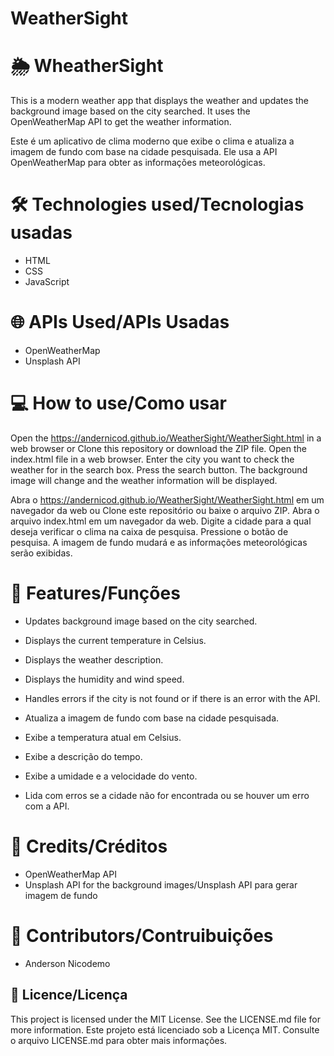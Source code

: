 # WeatherSight

# 🌦️ WheatherSight

This is a modern weather app that displays the weather and updates the background image based on the city searched. It uses the OpenWeatherMap API to get the weather information.

Este é um aplicativo de clima moderno que exibe o clima e atualiza a imagem de fundo com base na cidade pesquisada. Ele usa a API OpenWeatherMap para obter as informações meteorológicas.

# 🛠️ Technologies used/Tecnologias usadas

- HTML
- CSS
- JavaScript

# 🌐 APIs Used/APIs Usadas

- OpenWeatherMap
- Unsplash API

# 💻 How to use/Como usar

Open the https://andernicod.github.io/WeatherSight/WeatherSight.html in a web browser
or
Clone this repository or download the ZIP file.
Open the index.html file in a web browser.
Enter the city you want to check the weather for in the search box.
Press the search button.
The background image will change and the weather information will be displayed.

Abra o https://andernicod.github.io/WeatherSight/WeatherSight.html em um navegador da web
ou
Clone este repositório ou baixe o arquivo ZIP.
Abra o arquivo index.html em um navegador da web.
Digite a cidade para a qual deseja verificar o clima na caixa de pesquisa.
Pressione o botão de pesquisa.
A imagem de fundo mudará e as informações meteorológicas serão exibidas.

# 🎨 Features/Funções

- Updates background image based on the city searched.
- Displays the current temperature in Celsius.
- Displays the weather description.
- Displays the humidity and wind speed.
- Handles errors if the city is not found or if there is an error with the API.

- Atualiza a imagem de fundo com base na cidade pesquisada.
- Exibe a temperatura atual em Celsius.
- Exibe a descrição do tempo.
- Exibe a umidade e a velocidade do vento.
- Lida com erros se a cidade não for encontrada ou se houver um erro com a API.

# 🙏 Credits/Créditos

- OpenWeatherMap API
- Unsplash API for the background images/Unsplash API para gerar imagem de fundo

# 👨 Contributors/Contruibuições

- Anderson Nicodemo

## 📝 Licence/Licença

This project is licensed under the MIT License. See the LICENSE.md file for more information.
Este projeto está licenciado sob a Licença MIT. Consulte o arquivo LICENSE.md para obter mais informações.
